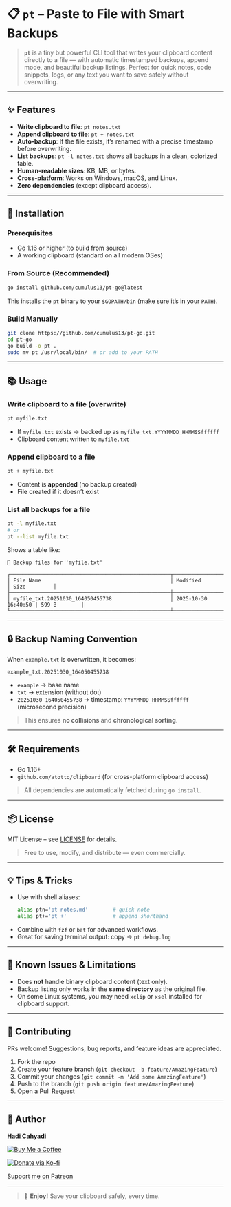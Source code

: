 # 📋 `pt` – Paste to File with Smart Backups

> **`pt`** is a tiny but powerful CLI tool that writes your clipboard content directly to a file — with automatic timestamped backups, append mode, and beautiful backup listings. Perfect for quick notes, code snippets, logs, or any text you want to save safely without overwriting.

---

## ✨ Features

- **Write clipboard to file**: `pt notes.txt`
- **Append clipboard to file**: `pt + notes.txt`
- **Auto-backup**: If the file exists, it’s renamed with a precise timestamp before overwriting.
- **List backups**: `pt -l notes.txt` shows all backups in a clean, colorized table.
- **Human-readable sizes**: KB, MB, or bytes.
- **Cross-platform**: Works on Windows, macOS, and Linux.
- **Zero dependencies** (except clipboard access).

---

## 🚀 Installation

### Prerequisites
- [Go](https://golang.org/dl/) 1.16 or higher (to build from source)
- A working clipboard (standard on all modern OSes)

### From Source (Recommended)

```bash
go install github.com/cumulus13/pt-go@latest
```

This installs the `pt` binary to your `$GOPATH/bin` (make sure it’s in your `PATH`).

### Build Manually

```bash
git clone https://github.com/cumulus13/pt-go.git
cd pt-go
go build -o pt .
sudo mv pt /usr/local/bin/  # or add to your PATH
```

---

## 📚 Usage

### Write clipboard to a file (overwrite)
```bash
pt myfile.txt
```
- If `myfile.txt` exists → backed up as `myfile_txt.YYYYMMDD_HHMMSSffffff`
- Clipboard content written to `myfile.txt`

### Append clipboard to a file
```bash
pt + myfile.txt
```
- Content is **appended** (no backup created)
- File created if it doesn’t exist

### List all backups for a file
```bash
pt -l myfile.txt
# or
pt --list myfile.txt
```
Shows a table like:

```
📂 Backup files for 'myfile.txt'

┌────────────────────────────────────────────────────┬─────────────────────┬──────────────┐
│ File Name                                          │ Modified            │ Size         │
├────────────────────────────────────────────────────┼─────────────────────┼──────────────┤
│ myfile_txt.20251030_164050455738                   │ 2025-10-30 16:40:50 │ 599 B        │
└────────────────────────────────────────────────────┴─────────────────────┴──────────────┘
```

---

## 🔒 Backup Naming Convention

When `example.txt` is overwritten, it becomes:

```
example_txt.20251030_164050455738
```

- `example` → base name  
- `txt` → extension (without dot)  
- `20251030_164050455738` → timestamp: `YYYYMMDD_HHMMSSffffff` (microsecond precision)

> This ensures **no collisions** and **chronological sorting**.

---

## 🛠️ Requirements

- Go 1.16+
- `github.com/atotto/clipboard` (for cross-platform clipboard access)

> All dependencies are automatically fetched during `go install`.

---

## 📦 License

MIT License – see [LICENSE](LICENSE) for details.

> Free to use, modify, and distribute — even commercially.

---

## 💡 Tips & Tricks

- Use with shell aliases:
  ```bash
  alias ptn='pt notes.md'        # quick note
  alias pt+='pt +'               # append shorthand
  ```
- Combine with `fzf` or `bat` for advanced workflows.
- Great for saving terminal output: copy → `pt debug.log`

---

## 🐞 Known Issues & Limitations

- Does **not** handle binary clipboard content (text only).
- Backup listing only works in the **same directory** as the original file.
- On some Linux systems, you may need `xclip` or `xsel` installed for clipboard support.

---

## 🙌 Contributing

PRs welcome! Suggestions, bug reports, and feature ideas are appreciated.

1. Fork the repo
2. Create your feature branch (`git checkout -b feature/AmazingFeature`)
3. Commit your changes (`git commit -m 'Add some AmazingFeature'`)
4. Push to the branch (`git push origin feature/AmazingFeature`)
5. Open a Pull Request

---

## 📧 Author

[**Hadi Cahyadi**](mailto:cumulus13@gmail.com)
    

[![Buy Me a Coffee](https://www.buymeacoffee.com/assets/img/custom_images/orange_img.png)](https://www.buymeacoffee.com/cumulus13)

[![Donate via Ko-fi](https://ko-fi.com/img/githubbutton_sm.svg)](https://ko-fi.com/cumulus13)
 
[Support me on Patreon](https://www.patreon.com/cumulus13)

---

> 🌟 **Enjoy!** Save your clipboard safely, every time.
